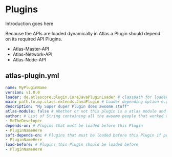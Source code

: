 # Plugins

Introduction goes here

Because the APIs are loaded dynamically in Atlas a Plugin should depend on its required API Plugins.

- Atlas-Master-API
- Atlas-Network-API
- Atlas-Node-API

## atlas-plugin.yml 
```yaml
name: MyPluginName
version: v1.0.0
loader: de.atlascore.plugin.CoreJavaPluginLoader # classpath for loader class if not present treated as CoreJavaPluginLoader 
main: path.to.my.class.extends.JavaPlugin # Loader depending option e.g. classpath for main class for java plugins
description: "My Super duper Plugin does awsome stuff"
atlas-module: false # Whether or not this plugin is a atlas module and may be loaded during startup process
author: # List of String containing all the awsome people that worked on this plugin
- MeTheDeveloper
depends-on: # Plugins that must be loaded before this Plugin
- PluginNameHere
soft-depends-on: # Plugins that must be loaded before this Plugin if present
- PluginNameHere
load-before: # Plugins this Plugin should be loaded before
- PluginNameHere
```